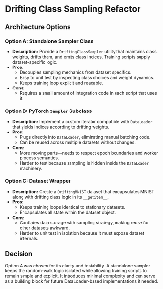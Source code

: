 # Drifting Class Sampling Refactor

## Architecture Options

### Option A: Standalone Sampler Class
- **Description:** Provide a `DriftingClassSampler` utility that maintains class weights, drifts them, and emits class indices. Training scripts supply dataset-specific logic.
- **Pros:**
  - Decouples sampling mechanics from dataset specifics.
  - Easy to unit test by inspecting class choices and weight dynamics.
  - Keeps training loop explicit and readable.
- **Cons:**
  - Requires a small amount of integration code in each script that uses it.

### Option B: PyTorch `Sampler` Subclass
- **Description:** Implement a custom iterator compatible with `DataLoader` that yields indices according to drifting weights.
- **Pros:**
  - Plugs directly into `DataLoader`, eliminating manual batching code.
  - Can be reused across multiple datasets without changes.
- **Cons:**
  - More moving parts—needs to respect epoch boundaries and worker process semantics.
  - Harder to test because sampling is hidden inside the `DataLoader` machinery.

### Option C: Dataset Wrapper
- **Description:** Create a `DriftingMNIST` dataset that encapsulates MNIST along with drifting class logic in its `__getitem__`.
- **Pros:**
  - Keeps training loops identical to stationary datasets.
  - Encapsulates all state within the dataset object.
- **Cons:**
  - Conflates data storage with sampling strategy, making reuse for other datasets awkward.
  - Harder to unit test in isolation because it must expose dataset internals.

## Decision
Option A was chosen for its clarity and testability. A standalone sampler keeps the
random-walk logic isolated while allowing training scripts to remain simple and
explicit. It introduces minimal complexity and can serve as a building block for
future DataLoader-based implementations if needed.

